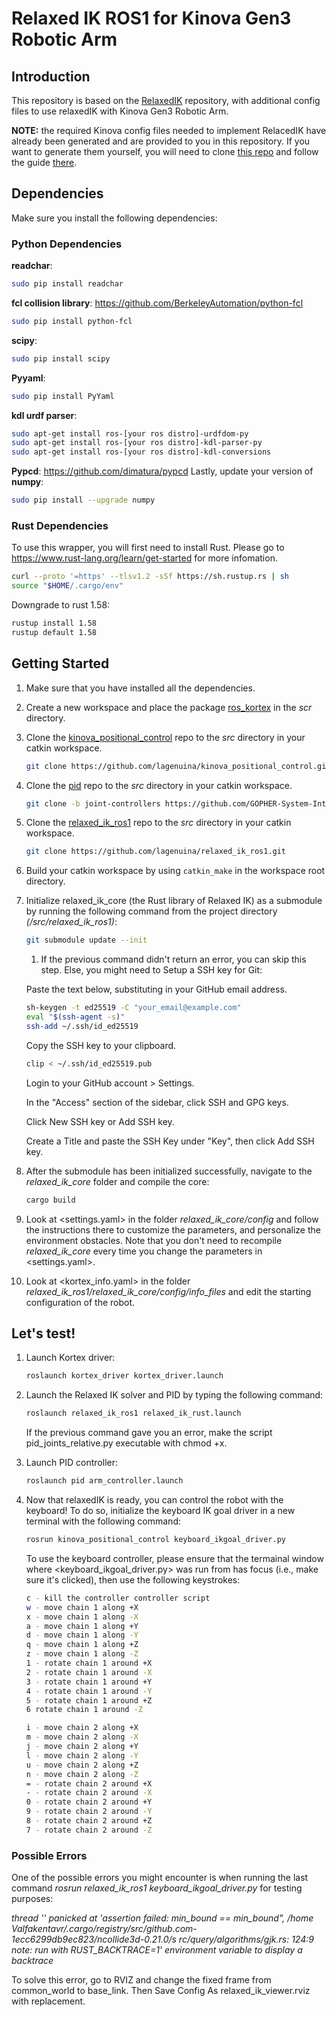 # Relaxed IK ROS1 for Kinova Gen3 Robotic Arm

## Introduction

This repository is based on the [RelaxedIK](https://github.com/uwgraphics/relaxed_ik) repository, with additional config files to use relaxedIK with Kinova Gen3 Robotic Arm.

**NOTE:** the required Kinova config files needed to implement RelacedIK have already been generated and are provided to you in this repository. If you want to generate them yourself, you will need to clone [this repo](https://github.com/uwgraphics/relaxed_ik.git) and follow the guide [there](https://github.com/uwgraphics/relaxed_ik/blob/dev/src/start_here.py).

## Dependencies

Make sure you install the following dependencies:

### Python Dependencies
**readchar**:
```bash
sudo pip install readchar
```
**fcl collision library**: https://github.com/BerkeleyAutomation/python-fcl
```bash
sudo pip install python-fcl
```
**scipy**:
```bash
sudo pip install scipy
```
**Pyyaml**:
```bash
sudo pip install PyYaml
```
**kdl urdf parser**:
```bash
sudo apt-get install ros-[your ros distro]-urdfdom-py
sudo apt-get install ros-[your ros distro]-kdl-parser-py
sudo apt-get install ros-[your ros distro]-kdl-conversions
```
**Pypcd**: https://github.com/dimatura/pypcd
Lastly, update your version of **numpy**:
```bash
sudo pip install --upgrade numpy
```

### Rust Dependencies
To use this wrapper, you will first need to install Rust. Please go to https://www.rust-lang.org/learn/get-started for more infomation.
```bash
curl --proto '=https' --tlsv1.2 -sSf https://sh.rustup.rs | sh
source "$HOME/.cargo/env"
```
Downgrade to rust 1.58:
```bash
rustup install 1.58 
rustup default 1.58
```

## Getting Started

1. Make sure that you have installed all the dependencies.
1. Create a new workspace and place the package [ros_kortex](https://github.com/Kinovarobotics/ros_kortex) in the *scr* directory.
1. Clone the [kinova_positional_control](https://github.com/lagenuina/kinova_positional_control.git) repo to the *src* directory in your catkin workspace.
    ```bash
    git clone https://github.com/lagenuina/kinova_positional_control.git
    ```
1. Clone the [pid](https://github.com/GOPHER-System-Intergration/kinova_pid.git) repo to the *src* directory in your catkin workspace.
    ```bash
    git clone -b joint-controllers https://github.com/GOPHER-System-Intergration/kinova_pid.git
    ```
1. Clone the [relaxed_ik_ros1](https://github.com/lagenuina/relaxed_ik_ros1.git) repo to the *src* directory in your catkin workspace.
    ```bash
    git clone https://github.com/lagenuina/relaxed_ik_ros1.git
    ```
1. Build your catkin workspace by using `catkin_make` in the workspace root directory. 
1. Initialize relaxed_ik_core (the Rust library of Relaxed IK) as a submodule by running the following command from the project directory *(/src/relaxed_ik_ros1)*:
    ```bash
    git submodule update --init
    ``` 
    
    1. If the previous command didn't return an error, you can skip this step. Else, you might need to Setup a SSH key for Git: 
    
    Paste the text below, substituting in your GitHub email address.
    ```bash
    sh-keygen -t ed25519 -C "your_email@example.com" 
    eval "$(ssh-agent -s)"
    ssh-add ~/.ssh/id_ed25519
    ``` 
    Copy the SSH key to your clipboard.
    ```bash
    clip < ~/.ssh/id_ed25519.pub
    ```

    Login to your GitHub account > Settings.

    In the "Access" section of the sidebar, click SSH and GPG keys.

    Click New SSH key or Add SSH key.

    Create a Title and paste the SSH Key under "Key", then click Add SSH key.

1. After the submodule has been initialized successfully, navigate to the *relaxed_ik_core* folder and compile the core:
    ```bash
    cargo build
    ``` 
1. Look at <settings.yaml> in the folder *relaxed_ik_core/config* and follow the instructions there to customize the parameters, and personalize the environment obstacles. Note that you don't need to recompile *relaxed_ik_core* every time you change the parameters in <settings.yaml>.
1. Look at <kortex_info.yaml> in the folder *relaxed_ik_ros1/relaxed_ik_core/config/info_files* and edit the starting configuration of the robot.

## Let's test!
1. Launch Kortex driver:
    ```bash
    roslaunch kortex_driver kortex_driver.launch
    ```
1. Launch the Relaxed IK solver and PID by typing the following command:
    ```bash
    roslaunch relaxed_ik_ros1 relaxed_ik_rust.launch
    ```
   If the previous command gave you an error, make the script pid_joints_relative.py executable with chmod +x.
1. Launch PID controller:
    ```bash
    roslaunch pid arm_controller.launch
    ```
1. Now that relaxedIK is ready, you can control the robot with the keyboard! To do so, initialize the keyboard IK goal driver in a new terminal with the following command:
    ```bash
    rosrun kinova_positional_control keyboard_ikgoal_driver.py
    ```
    To use the keyboard controller, please ensure that the termainal window where <keyboard_ikgoal_driver.py> was run from has focus (i.e., make sure it's clicked), then use the following keystrokes:
    
    ```bash
    c - kill the controller controller script
    w - move chain 1 along +X
    x - move chain 1 along -X
    a - move chain 1 along +Y
    d - move chain 1 along -Y
    q - move chain 1 along +Z
    z - move chain 1 along -Z
    1 - rotate chain 1 around +X
    2 - rotate chain 1 around -X
    3 - rotate chain 1 around +Y
    4 - rotate chain 1 around -Y
    5 - rotate chain 1 around +Z
    6 rotate chain 1 around -Z

    i - move chain 2 along +X
    m - move chain 2 along -X
    j - move chain 2 along +Y
    l - move chain 2 along -Y
    u - move chain 2 along +Z
    n - move chain 2 along -Z
    = - rotate chain 2 around +X
    - - rotate chain 2 around -X
    0 - rotate chain 2 around +Y
    9 - rotate chain 2 around -Y
    8 - rotate chain 2 around +Z
    7 - rotate chain 2 around -Z
    ```

### Possible Errors

One of the possible errors you might encounter is when running the last command *rosrun relaxed_ik_ros1 keyboard_ikgoal_driver.py* for testing purposes:

*thread '<unnamed>' panicked at 'assertion failed: min_bound == min_bound", /home Valfakentavr/.cargo/registry/src/github.com-1ecc6299db9ec823/ncollide3d-0.21.0/s rc/query/algorithms/gjk.rs: 124:9 note: run with RUST_BACKTRACE=1' environment variable to display a backtrace*

To solve this error, go to RVIZ and change the fixed frame from common_world to base_link. Then Save Config As relaxed_ik_viewer.rviz with replacement.

